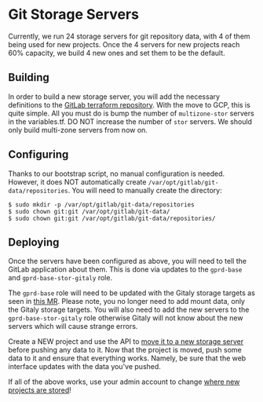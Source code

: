 # Git Storage Servers

Currently, we run 24 storage servers for git repository data, with 4 of them being used for new projects.
Once the 4 servers for new projects reach 60% capacity, we build 4 new ones and set them to be the default.


## Building

In order to build a new storage server, you will add the necessary definitions to the [GitLab terraform repository](https://gitlab.com/gitlab-com/gitlab-com-infrastructure). 
With the move to GCP, this is quite simple. All you must do is bump the number of `multizone-stor`
servers in the variables.tf. DO NOT increase the number of `stor` servers. We should only build multi-zone servers from now on.

## Configuring

Thanks to our bootstrap script, no manual configuration is needed. However,
it does NOT automatically create `/var/opt/gitlab/git-data/repositories`.
You will need to manually create the directory:
```
$ sudo mkdir -p /var/opt/gitlab/git-data/repositories
$ sudo chown git:git /var/opt/gitlab/git-data/
$ sudo chown git:git /var/opt/gitlab/git-data/repositories/
```

## Deploying

Once the servers have been configured as above, you will need to tell the GitLab
application about them. This is done via updates to the `gprd-base` and `gprd-base-stor-gitaly`
role.

The `gprd-base` role will need to be updated with the Gitaly storage targets
as seen in [this MR](https://ops.gitlab.net/gitlab-cookbooks/chef-repo/merge_requests/2419/diffs#d38d00ba2c0e0e3043780492adc276b5b9cf6b32_421_446).
Please note, you no longer need to add mount data, only the Gitaly storage targets.
You will also need to add the new servers to the `gprd-base-stor-gitaly` role otherwise Gitaly
will not know about the new servers which will cause strange errors.

Create a NEW project and use the API to [move it to a new storage server](https://gitlab.com/gitlab-com/runbooks/blob/master/howto/sharding.md) before pushing any data to it.
Now that the project is moved, push some data to it and ensure that everything works. Namely, be sure that the
web interface updates with the data you've pushed.

If all of the above works, use your admin account to change [where new projects are stored](https://docs.gitlab.com/ee/administration/repository_storage_paths.html#choose-where-new-project-repositories-will-be-stored)!
